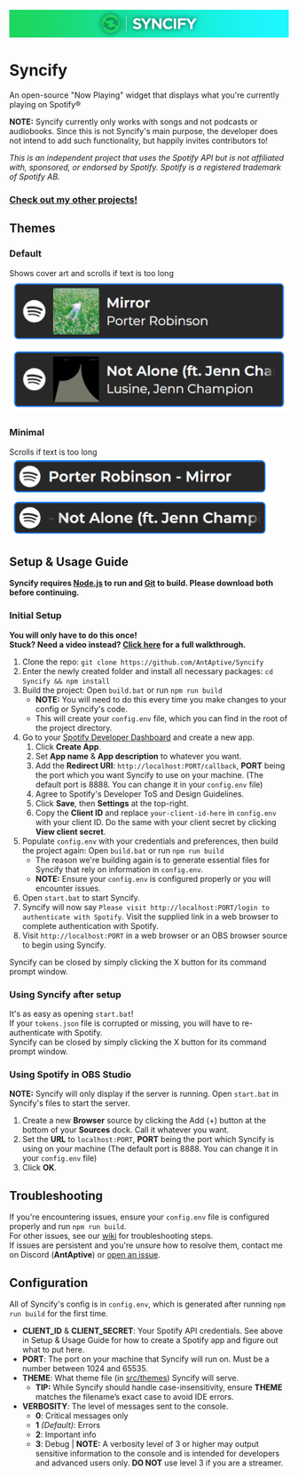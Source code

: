 ![Syncify Banner](/readme/SyncifyBanner.png)
# Syncify
An open-source "Now Playing" widget that displays what you're currently playing on Spotify®

**NOTE:** Syncify currently only works with songs and not podcasts or audiobooks. Since this is not Syncify's main purpose, the developer does not intend to add such functionality, but happily invites contributors to!

*This is an independent project that uses the Spotify API but is not affiliated with, sponsored, or endorsed by Spotify. Spotify is a registered trademark of Spotify AB.*

### [Check out my other projects!](https://antaptive.com/projects)

## Themes
### Default<br>
Shows cover art and scrolls if text is too long<br>
![Default Theme](/readme/DefaultExample.png)<br>![Default Theme](/readme/DefaultExample2.png)<br>

### Minimal<br>
Scrolls if text is too long<br>
![Minimal Theme](/readme/MinimalExample.png)<br>![Minimal Theme](/readme/MinimalExample2.png)<br>

## Setup & Usage Guide
**Syncify requires [Node.js](https://nodejs.org/en) to run and [Git](https://git-scm.com/downloads) to build. Please download both before continuing.**

### Initial Setup
**You will only have to do this once!**<br/>
**Stuck? Need a video instead? [Click here](https://www.youtube.com/watch?v=1YG_Po0OduQ) for a full walkthrough.**
1. Clone the repo: `git clone https://github.com/AntAptive/Syncify`
2. Enter the newly created folder and install all necessary packages: `cd Syncify && npm install`
3. Build the project: Open `build.bat` or run `npm run build`
    * **NOTE:** You will need to do this every time you make changes to your config or Syncify's code.
	* This will create your `config.env` file, which you can find in the root of the project directory.
4. Go to your [Spotify Developer Dashboard](https://developer.spotify.com/dashboard) and create a new app.
	1. Click **Create App**.
	2. Set **App name** & **App description** to whatever you want.
	3. Add the **Redirect URI**: `http://localhost:PORT/callback`, **PORT** being the port which you want Syncify to use on your machine. (The default port is 8888. You can change it in your `config.env` file)
	4. Agree to Spotify's Developer ToS and Design Guidelines.
	5. Click **Save**, then **Settings** at the top-right.
	6. Copy the **Client ID** and replace `your-client-id-here` in `config.env` with your client ID. Do the same with your client secret by clicking **View client secret**.
5. Populate `config.env` with your credentials and preferences, then build the project again: Open `build.bat` or run `npm run build`
    * The reason we're building again is to generate essential files for Syncify that rely on information in `config.env`.
	* **NOTE:** Ensure your `config.env` is configured properly or you will encounter issues.
6. Open `start.bat` to start Syncify.
7. Syncify will now say `Please visit http://localhost:PORT/login to authenticate with Spotify`. Visit the supplied link in a web browser to complete authentication with Spotify.
8. Visit `http://localhost:PORT` in a web browser or an OBS browser source to begin using Syncify.

Syncify can be closed by simply clicking the X button for its command prompt window.

### Using Syncify after setup
It's as easy as opening `start.bat`!<br/>
If your `tokens.json` file is corrupted or missing, you will have to re-authenticate with Spotify.<br/>
Syncify can be closed by simply clicking the X button for its command prompt window.

### Using Spotify in OBS Studio
**NOTE:** Syncify will only display if the server is running. Open `start.bat` in Syncify's files to start the server.
1. Create a new **Browser** source by clicking the Add (+) button at the bottom of your **Sources** dock. Call it whatever you want.
2. Set the **URL** to `localhost:PORT`, **PORT** being the port which Syncify is using on your machine (The default port is 8888. You can change it in your `config.env` file)
3. Click **OK**.

## Troubleshooting
If you're encountering issues, ensure your `config.env` file is configured properly and run `npm run build`.<br/>
For other issues, see our [wiki](https://github.com/AntAptive/Syncify/wiki/Troubleshooting) for troubleshooting steps.<br/>
If issues are persistent and you're unsure how to resolve them, contact me on Discord (**AntAptive**) or [open an issue](https://github.com/AntAptive/Syncify/issues/new).

## Configuration
All of Syncify's config is in `config.env`, which is generated after running `npm run build` for the first time.
* **CLIENT_ID** & **CLIENT_SECRET**: Your Spotify API credentials. See above in Setup & Usage Guide for how to create a Spotify app and figure out what to put here.
* **PORT**: The port on your machine that Syncify will run on. Must be a number between 1024 and 65535.
* **THEME**: What theme file (in [src/themes](/src/themes)) Syncify will serve.
    * **TIP:** While Syncify should handle case-insensitivity, ensure **THEME** matches the filename’s exact case to avoid IDE errors.
* **VERBOSITY**: The level of messages sent to the console. 
	* **0**: Critical messages only
    * **1** *(Default)*: Errors
	* **2**: Important info
	* **3**: Debug | **NOTE:** A verbosity level of 3 or higher may output sensitive information to the console and is intended for developers and advanced users only. **DO NOT** use level 3 if you are a streamer.